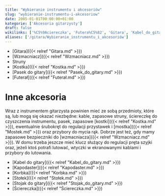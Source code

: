 ```yaml
---
title: "Wybieranie instrumentu i akcesoriów"
slug: "wybieranie-instrumentu-i-akcesoriow"
date: 2005-01-01T00:00:00+01:00
kategorie: ['Akcesoria gitarzysty']
draft: false
wikilinks: ['%C5%9Aciereczka', 'Futera%C5%82', 'Gitara', 'Kabel_do_gitary', 'Kapodaster', 'Korbka', 'Kostka', 'Pasek_do_gitary', 'Sto%C5%82ek', 'Stojak_do_gitary', 'Struny', 'Wzmacniacz', 'kostka', 'mostek', 'struny', 'wzmacniacz']
aliases: ['/gitara/Wybieranie_instrumentu_i_akcesoriów']
---
```

  - [Gitara]({{< relref "Gitara.md" >}})
  - [Wzmacniacz]({{< relref "Wzmacniacz.md" >}})
  - Struny<!-- link nie odnosił się do niczego: 'Wybieranie instrumentu i akcesoriów' (PosixPath('Wybieranie_instrumentu_i_akcesoriów.md')) links to 'Struny' (PosixPath('/no/path/exists')) and that does not exist -->
  - [Kostka]({{< relref "Kostka.md" >}})
  - [Pasek do gitary]({{< relref "Pasek_do_gitary.md" >}})
  - [Futerał]({{< relref "Futerał.md" >}})

# Inne akcesoria

Wraz z instrumentem gitarzysta powinien mieć ze sobą przedmioty, które
są, lub mogą się okazać niezbędne: kable, zapasowe
struny<!-- link nie odnosił się do niczego: 'Wybieranie instrumentu i akcesoriów' (PosixPath('Wybieranie_instrumentu_i_akcesoriów.md')) links to 'struny' (PosixPath('/no/path/exists')) and that does not exist -->, ściereczkę do czyszczenia instrumentu,
pasek, zapasowe [kostki]({{< relref "Kostka.md" >}}), ewentualnie śrubokręt do
regulacji przystawek i [mostka]({{< relref "Mostek.md" >}}) oraz przybory do
mycia rąk. Dobrze jest też, gdy mamy zapasowe bezpieczniki do
[wzmacniacza]({{< relref "Wzmacniacz.md" >}}). W domu trzeba jeszcze mieć klucz
służący do regulacji pręta szyjki oraz, jeżeli ktoś potrafi lutować,
wtyczki w ekranowanymi kablami i przybory do lutowania.

  - [Kabel do gitary]({{< relref "Kabel_do_gitary.md" >}})
  - [Kapodaster]({{< relref "Kapodaster.md" >}})
  - [Korbka]({{< relref "Korbka.md" >}})
  - [Stołek]({{< relref "Stołek.md" >}})
  - [Stojak do gitary]({{< relref "Stojak_do_gitary.md" >}})
  - [Ściereczka]({{< relref "Ściereczka.md" >}})

